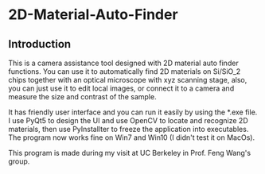 # 2D-Material-Auto-Finder

## Introduction

This is a camera assistance tool designed with 2D material auto finder functions. 
You can use it to automatically find 2D materials on 
Si/SiO_2 chips together with an optical microscope with xyz scanning stage, also, you can just use it to edit local images, or 
connect it to a camera and measure the size and contrast of the sample. 

It has friendly user interface and you can run it easily by using the *.exe file. I use PyQt5 to design the UI and use OpenCV to locate 
and recognize 2D materials, then use PyInstallter to freeze the application into executables. 
The program now works fine on Win7 and Win10 (I didn't test it on MacOs).

This program is made during my visit at UC Berkeley in Prof. Feng Wang's group.

